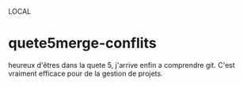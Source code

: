 LOCAL

# quete5merge-conflits

heureux d'êtres dans la quete 5, j'arrive enfin a comprendre git. C'est vraiment efficace pour de la gestion de projets.
